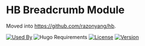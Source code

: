 # HB Breadcrumb Module

Moved into https://github.com/razonyang/hb.

[![Used By](https://img.shields.io/badge/dynamic/json?color=success&label=used+by&query=repositories_humanize&logo=hugo&style=flat-square&url=https://api.razonyang.com/v1/github/dependents/razonyang/hb-breadcrumb)](https://github.com/razonyang/hb-breadcrumb/network/dependents)
![Hugo Requirements](https://img.shields.io/badge/dynamic/json?color=important&label=requirements&query=requirements&logo=hugo&style=flat-square&url=https://api.razonyang.com/v1/hugo/modules/github.com/razonyang/hb-breadcrumb)
[![License](https://img.shields.io/github/license/razonyang/hb-breadcrumb?style=flat-square)](https://github.com/razonyang/hb-breadcrumb/blob/main/LICENSE)
[![Version](https://img.shields.io/github/v/tag/razonyang/hb-breadcrumb?label=version&style=flat-square)](https://github.com/razonyang/hb-breadcrumb/tags)
